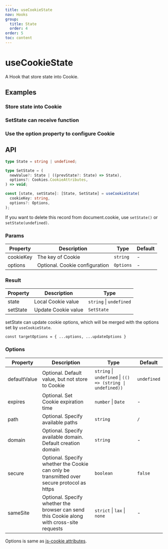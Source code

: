 ```yaml
---
title: useCookieState
nav: Hooks
group:
  title: State
  order: 4
order: 5
toc: content
---
```


# useCookieState

A Hook that store state into Cookie.

## Examples

### Store state into Cookie

<code src="./demo/demo1.tsx"></code>

### SetState can receive function

<code src="./demo/demo2.tsx"></code>

### Use the option property to configure Cookie

<code src="./demo/demo3.tsx"></code>

## API

```typescript
type State = string | undefined;

type SetState = (
  newValue?: State | ((prevState?: State) => State),
  options?: Cookies.CookieAttributes,
) => void;

const [state, setState]: [State, SetState] = useCookieState(
  cookieKey: string,
  options?: Options,
);
```

If you want to delete this record from document.cookie, use `setState()` or `setState(undefined)`.

### Params

| Property  | Description                    | Type      | Default |
| --------- | ------------------------------ | --------- | ------- |
| cookieKey | The key of Cookie              | `string`  | -       |
| options   | Optional. Cookie configuration | `Options` | -       |

### Result

| Property | Description         | Type                    |
| -------- | ------------------- | ----------------------- |
| state    | Local Cookie value  | `string` \| `undefined` |
| setState | Update Cookie value | `SetState`              |

setState can update cookie options, which will be merged with the options set by `useCookieState`.

`const targetOptions = { ...options, ...updateOptions }`

### Options

| Property     | Description                                                                                | Type                                                       | Default     |
| ------------ | ------------------------------------------------------------------------------------------ | ---------------------------------------------------------- | ----------- |
| defaultValue | Optional. Default value, but not store to Cookie                                           | `string` \| `undefined` \| `(() => (string \| undefined))` | `undefined` |
| expires      | Optional. Set Cookie expiration time                                                       | `number` \| `Date`                                         | -           |
| path         | Optional. Specify available paths                                                          | `string`                                                   | `/`         |
| domain       | Optional. Specify available domain. Default creation domain                                | `string`                                                   | -           |
| secure       | Optional. Specify whether the Cookie can only be transmitted over secure protocol as https | `boolean`                                                  | `false`     |
| sameSite     | Optional. Specify whether the browser can send this Cookie along with cross-site requests  | `strict` \| `lax` \| `none`                                | -           |

Options is same as [js-cookie attributes](https://github.com/js-cookie/js-cookie#cookie-attributes).

